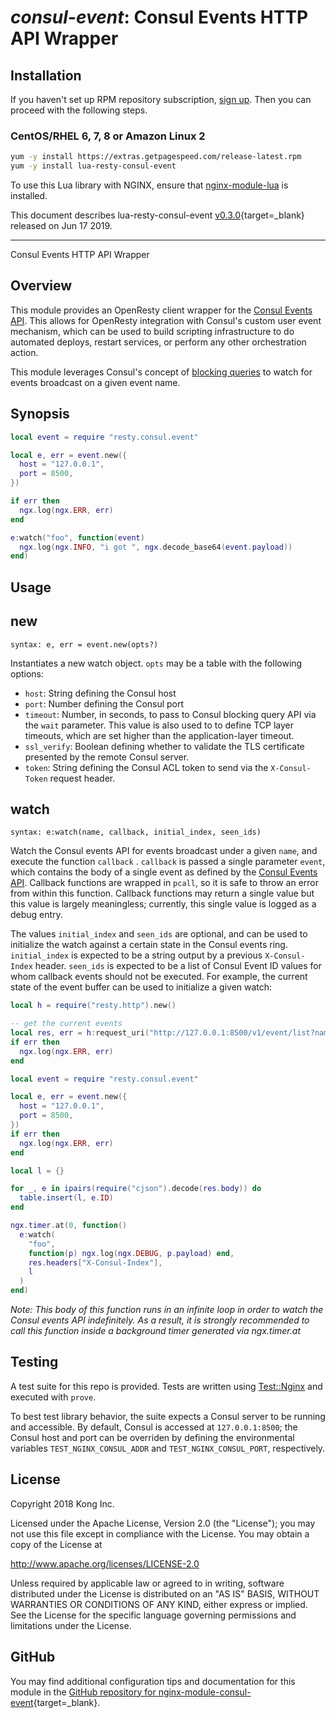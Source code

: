 # *consul-event*: Consul Events HTTP API Wrapper


## Installation

If you haven't set up RPM repository subscription, [sign up](https://www.getpagespeed.com/repo-subscribe). Then you can proceed with the following steps.

### CentOS/RHEL 6, 7, 8 or Amazon Linux 2

```bash
yum -y install https://extras.getpagespeed.com/release-latest.rpm
yum -y install lua-resty-consul-event
```


To use this Lua library with NGINX, ensure that [nginx-module-lua](../modules/lua.md) is installed.

This document describes lua-resty-consul-event [v0.3.0](https://github.com/Kong/lua-resty-consul-event/releases/tag/0.3.0){target=_blank} 
released on Jun 17 2019.
    
<hr />

Consul Events HTTP API Wrapper

## Overview

This module provides an OpenResty client wrapper for the [Consul Events API](https://www.consul.io/api/event.html). This allows for OpenResty integration with Consul's custom user event mechanism, which can be used to build scripting infrastructure to do automated deploys, restart services, or perform any other orchestration action.

This module leverages Consul's concept of [blocking queries](https://www.consul.io/api/index.html#blocking-queries) to watch for events broadcast on a given event name.

## Synopsis

```lua
local event = require "resty.consul.event"

local e, err = event.new({
  host = "127.0.0.1",
  port = 8500,
})

if err then
  ngx.log(ngx.ERR, err)
end

e:watch("foo", function(event)
  ngx.log(ngx.INFO, "i got ", ngx.decode_base64(event.payload))
end)
```

## Usage

## new

`syntax: e, err = event.new(opts?)`

Instantiates a new watch object. `opts` may be a table with the following options: 

 * `host`: String defining the Consul host
 * `port`: Number defining the Consul port
 * `timeout`: Number, in seconds, to pass to Consul blocking query API via the `wait` parameter. This value is also used to to define TCP layer timeouts, which are set higher than the application-layer timeout.
 * `ssl_verify`: Boolean defining whether to validate the TLS certificate presented by the remote Consul server.
 * `token`: String defining the Consul ACL token to send via the `X-Consul-Token` request header.

## watch

`syntax: e:watch(name, callback, initial_index, seen_ids)`

Watch the Consul events API for events broadcast under a given `name`, and execute the function `callback` . `callback` is passed a single parameter `event`, which contains the body of a single event as defined by the [Consul Events API](https://www.consul.io/api/event.html). Callback functions are wrapped in `pcall`, so it is safe to throw an error from within this function. Callback functions may return a single value but this value is largely meaningless; currently, this single value is logged as a debug entry.

The values `initial_index` and `seen_ids` are optional, and can be used to initialize the watch against a certain state in the Consul events ring. `initial_index` is expected to be a string output by a previous `X-Consul-Index` header. `seen_ids` is expected to be a list of Consul Event ID values for whom callback events should not be executed. For example, the current state of the event buffer can be used to initialize a given watch:

```lua
local h = require("resty.http").new()

-- get the current events
local res, err = h:request_uri("http://127.0.0.1:8500/v1/event/list?name=foo")
if err then
  ngx.log(ngx.ERR, err)
end

local event = require "resty.consul.event"

local e, err = event.new({
  host = "127.0.0.1",
  port = 8500,
})
if err then
  ngx.log(ngx.ERR, err)
end

local l = {}

for _, e in ipairs(require("cjson").decode(res.body)) do
  table.insert(l, e.ID)
end

ngx.timer.at(0, function()
  e:watch(
    "foo",
    function(p) ngx.log(ngx.DEBUG, p.payload) end,
    res.headers["X-Consul-Index"],
    l
  )
end)
```

*Note: This body of this function runs in an infinite loop in order to watch the Consul events API indefinitely. As a result, it is strongly recommended to call this function inside a background timer generated via ngx.timer.at*

## Testing

A test suite for this repo is provided. Tests are written using [Test::Nginx](https://metacpan.org/pod/Test::Nginx::Socket) and executed with `prove`.

To best test library behavior, the suite expects a Consul server to be running and accessible. By default, Consul is accessed at `127.0.0.1:8500`; the Consul host and port can be overriden by defining the environmental variables `TEST_NGINX_CONSUL_ADDR` and `TEST_NGINX_CONSUL_PORT`, respectively.

## License

Copyright 2018 Kong Inc.

Licensed under the Apache License, Version 2.0 (the "License");
you may not use this file except in compliance with the License.
You may obtain a copy of the License at

   http://www.apache.org/licenses/LICENSE-2.0

Unless required by applicable law or agreed to in writing, software
distributed under the License is distributed on an "AS IS" BASIS,
WITHOUT WARRANTIES OR CONDITIONS OF ANY KIND, either express or implied.
See the License for the specific language governing permissions and
limitations under the License.

## GitHub

You may find additional configuration tips and documentation for this module in the [GitHub repository for 
nginx-module-consul-event](https://github.com/Kong/lua-resty-consul-event){target=_blank}.